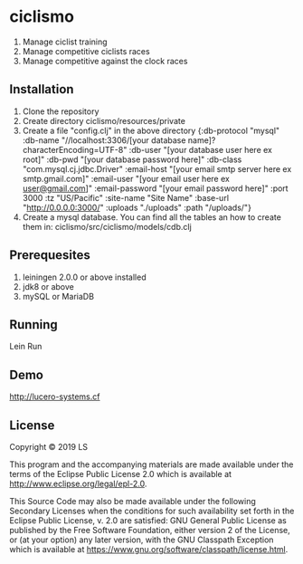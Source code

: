 # ciclismo

1. Manage ciclist training
2. Manage competitive ciclists races
3. Manage competitive against the clock races

## Installation

1. Clone the repository
2. Create directory ciclismo/resources/private
3. Create a file "config.clj" in the above directory
   {:db-protocol "mysql"
    :db-name "//localhost:3306/[your database name]?characterEncoding=UTF-8"
    :db-user "[your database user here ex root]"
    :db-pwd "[your database password here]"
    :db-class "com.mysql.cj.jdbc.Driver"
    :email-host "[your email smtp server here ex smtp.gmail.com]"
    :email-user "[your email user here ex user@gmail.com]"
    :email-password "[your email password here]"
    :port 3000
    :tz "US/Pacific"
    :site-name "Site Name"
    :base-url "http://0.0.0.0:3000/"
    :uploads "./uploads"
    :path "/uploads/"}
4. Create a mysql database. You can find all the tables an how to create them in: ciclismo/src/ciclismo/models/cdb.clj
## Prerequesites
1. leiningen 2.0.0 or above installed
2. jdk8 or above
3. mySQL or MariaDB
## Running
Lein Run
## Demo
http://lucero-systems.cf
## License

Copyright © 2019 LS

This program and the accompanying materials are made available under the
terms of the Eclipse Public License 2.0 which is available at
http://www.eclipse.org/legal/epl-2.0.

This Source Code may also be made available under the following Secondary
Licenses when the conditions for such availability set forth in the Eclipse
Public License, v. 2.0 are satisfied: GNU General Public License as published by
the Free Software Foundation, either version 2 of the License, or (at your
option) any later version, with the GNU Classpath Exception which is available
at https://www.gnu.org/software/classpath/license.html.
